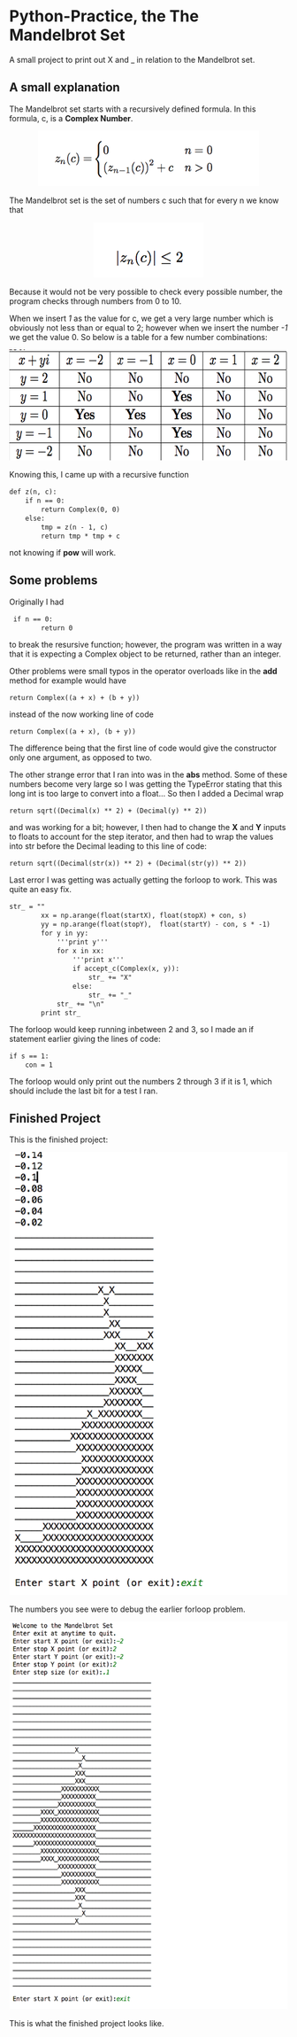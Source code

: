 # Python-Practice, the The Mandelbrot Set

A small project to print out X and _ in relation to the Mandelbrot set.

## A small explanation

The Mandelbrot set starts with a recursively defined formula. In this formula,
c, is a **Complex Number**.

<p align="center">
  <img width="400" height="100" src="https://github.com/joochanshin/Python-Practice/blob/master/SC/SS5.png">
</p>

The Mandelbrot set is the set of numbers c such that for every n we know
that

<p align="center">
  <img width="200" height="100" src="https://github.com/joochanshin/Python-Practice/blob/master/SC/SS6.png">
</p>

Because it would not be very possible to check every possible number, the program checks through numbers from 0 to 10.

When we insert *1* as the value for c, we get a very large number which is obviously not less than or equal to 2; however when we insert the number *-1* we get the value 0. So below is a table for a few number combinations:

<p align="center">
  <img width="600" height="200" src="https://github.com/joochanshin/Python-Practice/blob/master/SC/SS1.png">
</p>

Knowing this, I came up with a recursive function 

```
def z(n, c):
    if n == 0:
        return Complex(0, 0)
    else:
        tmp = z(n - 1, c)
        return tmp * tmp + c
```
not knowing if __pow__ will work. 

## Some problems

Originally I had
```
 if n == 0:
        return 0
```
to break the resursive function; however, the program was written in a way that it is expecting a Complex object to be returned, rather than an integer. 

Other problems were small typos in the operator overloads like in the __add__ method for example would have
```
return Complex((a + x) + (b + y))
```
instead of the now working line of code
```
return Complex((a + x), (b + y))
```
The difference being that the first line of code would give the constructor only one argument, as opposed to two. 

The other strange error that I ran into was in the __abs__ method. Some of these numbers become very large so I was getting the TypeError stating that this long int is too large to convert into a float... So then I added a Decimal wrap

```
return sqrt((Decimal(x) ** 2) + (Decimal(y) ** 2))
```
and was working for a bit; however, I then had to change the **X** and **Y** inputs to floats to account for the step iterator, and then had to wrap the values into str before the Decimal leading to this line of code:
```
return sqrt((Decimal(str(x)) ** 2) + (Decimal(str(y)) ** 2))
```

Last error I was getting was actually getting the forloop to work. This was quite an easy fix. 

```
str_ = ""
        xx = np.arange(float(startX), float(stopX) + con, s)
        yy = np.arange(float(stopY),  float(startY) - con, s * -1)
        for y in yy:
            '''print y'''
            for x in xx:
                '''print x'''
                if accept_c(Complex(x, y)):
                    str_ += "X"
                else:
                    str_ += "_"
            str_ += "\n"
        print str_
```
The forloop would keep running inbetween 2 and 3, so I made an if statement earlier giving the lines of code:
```
if s == 1:
    con = 1
```
The forloop would only print out the numbers 2 through 3 if it is 1, which should include the last bit for a test I ran.

## Finished Project

This is the finished project:
<p align="center">
  <img width="600" height="800" src="https://github.com/joochanshin/Python-Practice/blob/master/SC/SS4.png">
</p>
The numbers you see were to debug the earlier forloop problem.

<p align="center">
  <img width="600" height="700" src="https://github.com/joochanshin/Python-Practice/blob/master/SC/SS3.png">
</p>


This is what the finished project looks like.
